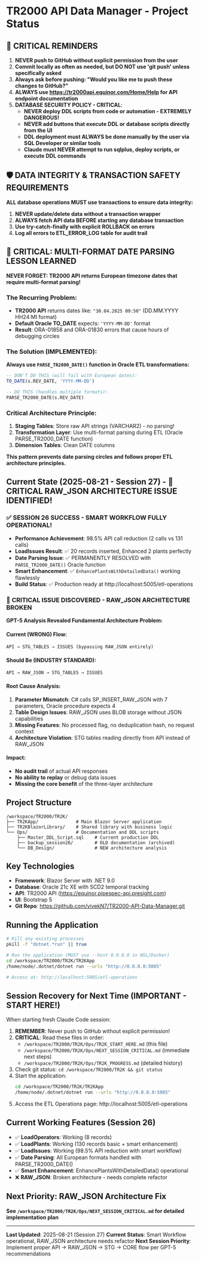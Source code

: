 # TR2000 API Data Manager - Project Status

## 🔴 CRITICAL REMINDERS
1. **NEVER push to GitHub without explicit permission from the user**
2. **Commit locally as often as needed, but DO NOT use 'git push' unless specifically asked**
3. **Always ask before pushing: "Would you like me to push these changes to GitHub?"**
4. **ALWAYS use https://tr2000api.equinor.com/Home/Help for API endpoint documentation**
5. **DATABASE SECURITY POLICY - CRITICAL**:
   - **NEVER deploy DDL scripts from code or automation - EXTREMELY DANGEROUS!**
   - **NEVER add buttons that execute DDL or database scripts directly from the UI**
   - **DDL deployment must ALWAYS be done manually by the user via SQL Developer or similar tools**
   - **Claude must NEVER attempt to run sqlplus, deploy scripts, or execute DDL commands**

## 🛡️ DATA INTEGRITY & TRANSACTION SAFETY REQUIREMENTS
**ALL database operations MUST use transactions to ensure data integrity:**
1. **NEVER update/delete data without a transaction wrapper**
2. **ALWAYS fetch API data BEFORE starting any database transaction**
3. **Use try-catch-finally with explicit ROLLBACK on errors**
4. **Log all errors to ETL_ERROR_LOG table for audit trail**

## 📅 CRITICAL: MULTI-FORMAT DATE PARSING LESSON LEARNED
**NEVER FORGET: TR2000 API returns European timezone dates that require multi-format parsing!**

### The Recurring Problem:
- **TR2000 API** returns dates like: `"30.04.2025 09:50"` (DD.MM.YYYY HH24:MI format)
- **Default Oracle TO_DATE** expects: `'YYYY-MM-DD'` format
- **Result**: ORA-01858 and ORA-01830 errors that cause hours of debugging circles

### The Solution (IMPLEMENTED):
**Always use `PARSE_TR2000_DATE()` function in Oracle ETL transformations:**
```sql
-- DON'T DO THIS (will fail with European dates):
TO_DATE(s.REV_DATE, 'YYYY-MM-DD')

-- DO THIS (handles multiple formats):
PARSE_TR2000_DATE(s.REV_DATE)
```

### Critical Architecture Principle:
1. **Staging Tables**: Store raw API strings (VARCHAR2) - no parsing!
2. **Transformation Layer**: Use multi-format parsing during ETL (Oracle PARSE_TR2000_DATE function)
3. **Dimension Tables**: Clean DATE columns

**This pattern prevents date parsing circles and follows proper ETL architecture principles.**

## Current State (2025-08-21 - Session 27) - 🚨 CRITICAL RAW_JSON ARCHITECTURE ISSUE IDENTIFIED!

### ✅ SESSION 26 SUCCESS - SMART WORKFLOW FULLY OPERATIONAL!
- **Performance Achievement**: 98.5% API call reduction (2 calls vs 131 calls)
- **LoadIssues Result**: ✅ 20 records inserted, Enhanced 2 plants perfectly
- **Date Parsing Issue**: ✅ PERMANENTLY RESOLVED with `PARSE_TR2000_DATE()` Oracle function
- **Smart Enhancement**: ✅ `EnhancePlantsWithDetailedData()` working flawlessly
- **Build Status**: ✅ Production ready at http://localhost:5005/etl-operations

### 🚨 **CRITICAL ISSUE DISCOVERED - RAW_JSON ARCHITECTURE BROKEN**
**GPT-5 Analysis Revealed Fundamental Architecture Problem:**

#### Current (WRONG) Flow:
```
API → STG_TABLES → ISSUES (bypassing RAW_JSON entirely)
```

#### Should Be (INDUSTRY STANDARD):
```
API → RAW_JSON → STG_TABLES → ISSUES
```

#### Root Cause Analysis:
1. **Parameter Mismatch**: C# calls SP_INSERT_RAW_JSON with 7 parameters, Oracle procedure expects 4
2. **Table Design Issues**: RAW_JSON uses BLOB storage without JSON capabilities
3. **Missing Features**: No processed flag, no deduplication hash, no request context
4. **Architecture Violation**: STG tables reading directly from API instead of RAW_JSON

#### Impact:
- **No audit trail** of actual API responses
- **No ability to replay** or debug data issues  
- **Missing the core benefit** of the three-layer architecture

## Project Structure
```
/workspace/TR2000/TR2K/
├── TR2KApp/              # Main Blazor Server application
├── TR2KBlazorLibrary/    # Shared library with business logic
└── Ops/                  # Documentation and DDL scripts
    ├── Master_DDL_Script.sql    # Current production DDL
    ├── backup_session26/        # OLD documentation (archived)
    └── DB_Design/               # NEW architecture analysis
```

## Key Technologies
- **Framework**: Blazor Server with .NET 9.0
- **Database**: Oracle 21c XE with SCD2 temporal tracking
- **API**: TR2000 API (https://equinor.pipespec-api.presight.com)
- **UI**: Bootstrap 5
- **Git Repo**: https://github.com/vivekN7/TR2000-API-Data-Manager.git

## Running the Application
```bash
# Kill any existing processes
pkill -f "dotnet.*run" || true

# Run the application (MUST use --host 0.0.0.0 in WSL/Docker)
cd /workspace/TR2000/TR2K/TR2KApp
/home/node/.dotnet/dotnet run --urls "http://0.0.0.0:5005"

# Access at: http://localhost:5005/etl-operations
```

## Session Recovery for Next Time (IMPORTANT - START HERE!)
When starting fresh Claude Code session:
1. **REMEMBER**: Never push to GitHub without explicit permission!
2. **CRITICAL**: Read these files in order:
   - `/workspace/TR2000/TR2K/Ops/TR2K_START_HERE.md` (this file)
   - `/workspace/TR2000/TR2K/Ops/NEXT_SESSION_CRITICAL.md` (immediate next steps)
   - `/workspace/TR2000/TR2K/Ops/TR2K_PROGRESS.md` (detailed history)
3. Check git status: `cd /workspace/TR2000/TR2K && git status`
4. Start the application: 
   ```bash
   cd /workspace/TR2000/TR2K/TR2KApp 
   /home/node/.dotnet/dotnet run --urls "http://0.0.0.0:5005"
   ```
5. Access the ETL Operations page: http://localhost:5005/etl-operations

## Current Working Features (Session 26)
- ✅ **LoadOperators**: Working (8 records)
- ✅ **LoadPlants**: Working (130 records basic + smart enhancement)
- ✅ **LoadIssues**: Working (98.5% API reduction with smart workflow)
- ✅ **Date Parsing**: All European formats handled with PARSE_TR2000_DATE()
- ✅ **Smart Enhancement**: EnhancePlantsWithDetailedData() operational
- ❌ **RAW_JSON**: Broken architecture - needs complete refactor

## Next Priority: RAW_JSON Architecture Fix
**See `/workspace/TR2000/TR2K/Ops/NEXT_SESSION_CRITICAL.md` for detailed implementation plan**

---
**Last Updated**: 2025-08-21 (Session 27)
**Current Status**: Smart Workflow operational, RAW_JSON architecture needs refactor
**Next Session Priority**: Implement proper API → RAW_JSON → STG → CORE flow per GPT-5 recommendations